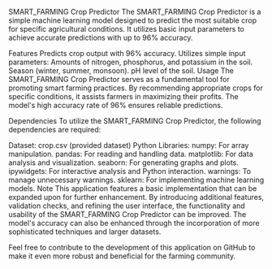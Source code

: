 SMART_FARMING Crop Predictor
The SMART_FARMING Crop Predictor is a simple machine learning model designed to predict the most suitable crop for specific agricultural conditions. It utilizes basic input parameters to achieve accurate predictions with up to 96% accuracy.

Features
Predicts crop output with 96% accuracy.
Utilizes simple input parameters:
Amounts of nitrogen, phosphorus, and potassium in the soil.
Season (winter, summer, monsoon).
pH level of the soil.
Usage
The SMART_FARMING Crop Predictor serves as a fundamental tool for promoting smart farming practices. By recommending appropriate crops for specific conditions, it assists farmers in maximizing their profits. The model's high accuracy rate of 96% ensures reliable predictions.

Dependencies
To utilize the SMART_FARMING Crop Predictor, the following dependencies are required:

Dataset: crop.csv (provided dataset)
Python Libraries:
numpy: For array manipulation.
pandas: For reading and handling data.
matplotlib: For data analysis and visualization.
seaborn: For generating graphs and plots.
ipywidgets: For interactive analysis and Python interaction.
warnings: To manage unnecessary warnings.
sklearn: For implementing machine learning models.
Note
This application features a basic implementation that can be expanded upon for further enhancement. By introducing additional features, validation checks, and refining the user interface, the functionality and usability of the SMART_FARMING Crop Predictor can be improved. The model's accuracy can also be enhanced through the incorporation of more sophisticated techniques and larger datasets.

Feel free to contribute to the development of this application on GitHub to make it even more robust and beneficial for the farming community.
